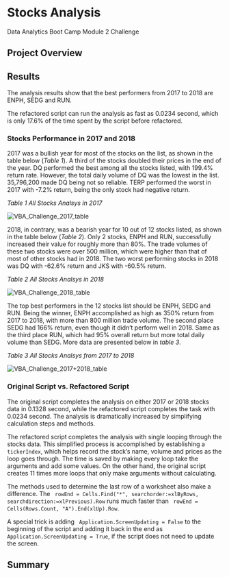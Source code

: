 # Stocks Analysis
Data Analytics Boot Camp Module 2 Challenge
## Project Overview

## Results
The analysis results show that the best performers from 2017 to 2018 are ENPH, SEDG and RUN.

The refactored script can run the analysis as fast as 0.0234 second, which is only 17.6% of the time spent by the script before refactored.

### Stocks Performance in 2017 and 2018
2017 was a bullish year for most of the stocks on the list, as shown in the table below (*Table 1*). A third of the stocks doubled their prices in the end of the year. DQ performed the best among all the stocks listed, with 199.4% return rate. However, the total daily volume of DQ was the lowest in the list. 35,796,200 made DQ being not so reliable. TERP performed the worst in 2017 with -7.2% return, being the only stock had negative return.

*Table 1 All Stocks Analsys in 2017*

![VBA_Challenge_2017_table](https://user-images.githubusercontent.com/78275082/109587088-76387900-7ad4-11eb-9b14-cf746ffd39d0.png)

2018, in contrary, was a bearish year for 10 out of 12 stocks listed, as shown in the table below (*Table 2*). Only 2 stocks, ENPH and RUN, successfully increased their value for roughly more than 80%. The trade volumes of these two stocks were over 500 million, which were higher than that of most of other stocks had in 2018. The two worst performing stocks in 2018 was DQ with -62.6% return and JKS with -60.5% return.

*Table 2 All Stocks Analsys in 2018*

![VBA_Challenge_2018_table](https://user-images.githubusercontent.com/78275082/109587105-7fc1e100-7ad4-11eb-8a72-a963ce51ab8c.png)

The top best performers in the 12 stocks list should be ENPH, SEDG and RUN. Being the winner, ENPH accomplished as high as 350% return from 2017 to 2018, with more than 800 million trade volume. The second place SEDG had 166% return, even though it didn’t perform well in 2018. Same as the third place RUN, which had 95% overall return but more total daily volume than SEDG. More data are presented below in *table 3*.

*Table 3 All Stocks Analsys from 2017 to 2018*

![VBA_Challenge_2017+2018_table](https://user-images.githubusercontent.com/78275082/109587112-83556800-7ad4-11eb-9bea-865ac879e10c.png)

### Original Script vs. Refactored Script
The original script completes the analysis on either 2017 or 2018 stocks data in 0.1328 second, while the refactored script completes the task with 0.0234 second. The analysis is dramatically increased by simplifying calculation steps and methods.

The refactored script completes the analysis with single looping through the stocks data. This simplified process is accomplished by establishing a `tickerIndex`, which helps record the stock’s name, volume and prices as the loop goes through. The time is saved by making every loop take the arguments and add some values. On the other hand, the original script creates 11 times more loops that only make arguments without calculating.

The methods used to determine the last row of a worksheet also make a difference. The ` rowEnd = Cells.Find("*", searchorder:=xlByRows, searchdirection:=xlPrevious).Row` runs much faster than ` rowEnd = Cells(Rows.Count, "A").End(xlUp).Row`.

A special trick is adding ` Application.ScreenUpdating = False` to the beginning of the script and adding it back in the end as ` Application.ScreenUpdating = True`, if the script does not need to update the screen.

## Summary

